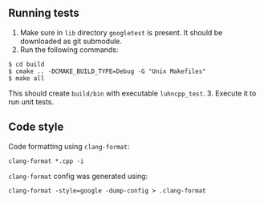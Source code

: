 ## Running tests
1. Make sure in `lib` directory `googletest` is present. 
It should be downloaded as git submodule.
2. Run the following commands:
```
$ cd build
$ cmake .. -DCMAKE_BUILD_TYPE=Debug -G "Unix Makefiles"
$ make all
``` 
This should create `build/bin` with executable `luhncpp_test`. 
3. Execute it to run unit tests.

## Code style
Code formatting using `clang-format`: 
```
clang-format *.cpp -i
```
`clang-format` config was generated using: 
```
clang-format -style=google -dump-config > .clang-format
```